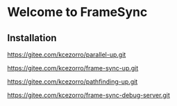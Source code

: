 # Welcome to FrameSync

## Installation

https://gitee.com/kcezorro/parallel-up.git

https://gitee.com/kcezorro/frame-sync-up.git


https://gitee.com/kcezorro/pathfinding-up.git

https://gitee.com/kcezorro/frame-sync-debug-server.git